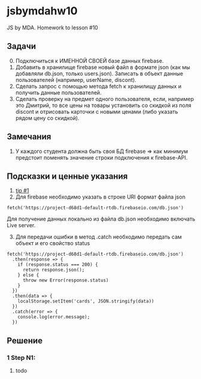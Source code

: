 # jsbymdahw10
JS by MDA. Homework to lesson #10

## Задачи
0. Подключиться к ИМЕННОЙ СВОЕЙ базе данных firebase.
1. Добавить в хранилище firebase новый файл в формате json (как мы добавляли db.json, только users.json). Записать в объект данные пользователей (например, userName, discont).
2. Сделать запрос с помощью метода fetch к хранилищу данных и получить данные пользователей.
3. Сделать проверку на предмет одного пользователя, если, например это Дмитрий, то все цены на товары установить со скидкой из поля discont и отрисовать карточки с новыми ценами (либо указать рядом цену со скидкой).

## Замечания
1. У каждого студента должна быть своя БД firebase => как минимум предстоит поменять значение строки подключения к firebase-API.


## Подсказки и ценные указания
1. [tip #1](https://youtu.be/tKJZc8moRUQ)
2. Для firebase необходимо указать в строке URI формат файла json
```
fetch('https://project-d68d1-default-rtdb.firebaseio.com/db.json')
```
Для получение данных локально из файла db.json необходимо включать Live server.

3. Для передачи ошибки в метод .catch необходимо передать сам объект и его свойство status
```
fetch('https://project-d68d1-default-rtdb.firebaseio.com/db.json')
  .then(response => {
    if (response.status === 200) {
      return response.json();
    } else {
      throw new Error(response.status)
    }
  })
  .then(data => {
    localStorage.setItem('cards', JSON.stringify(data))
  })
  .catch(error => {
    console.log(error.message);
  })
```

## Решение
### 1 Step N1:
1. todo
